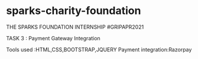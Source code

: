 # sparks-charity-foundation

THE SPARKS FOUNDATION INTERNSHIP
#GRIPAPR2021

TASK 3 : Payment Gateway Integration

Tools used :HTML,CSS,BOOTSTRAP,JQUERY
Payment integration:Razorpay
